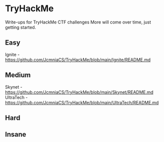 # TryHackMe
Write-ups for TryHackMe CTF challenges
More will come over time, just getting started.

## Easy

Ignite - https://github.com/JcmniaCS/TryHackMe/blob/main/Ignite/README.md<br />


## Medium
Skynet - https://github.com/JcmniaCS/TryHackMe/blob/main/Skynet/README.md<br />
UltraTech - https://github.com/JcmniaCS/TryHackMe/blob/main/UltraTech/README.md<br />

## Hard

## Insane
